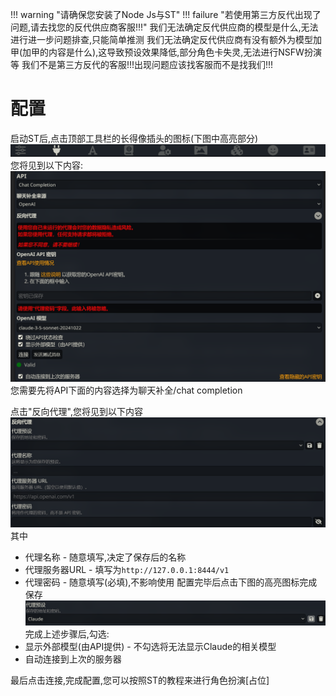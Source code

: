 !!! warning "请确保您安装了Node Js与ST"
!!! failure "若使用第三方反代出现了问题,请去找您的反代供应商客服!!!"
    我们无法确定反代供应商的模型是什么,无法进行进一步问题排查,只能简单推测
    我们无法确定反代供应商有没有额外为模型加甲(加甲的内容是什么),这导致预设效果降低,部分角色卡失灵,无法进行NSFW扮演等
    我们不是第三方反代的客服!!!出现问题应该找客服而不是找我们!!!
# 配置
启动ST后,点击顶部工具栏的长得像插头的图标(下图中高亮部分)
![酒馆](image-1.png)
您将见到以下内容:
![连接](image-2.png)
您需要先将API下面的内容选择为聊天补全/chat completion

点击"反向代理",您将见到以下内容
![反向代理](image-3.png)
其中
- 代理名称 - 随意填写,决定了保存后的名称
- 代理服务器URL - 填写为```http://127.0.0.1:8444/v1```
- 代理密码 - 随意填写(必填),不影响使用
配置完毕后点击下图的高亮图标完成保存
![保存](image-4.png)
完成上述步骤后,勾选:
- 显示外部模型(由API提供) - 不勾选将无法显示Claude的相关模型
- 自动连接到上次的服务器

最后点击连接,完成配置,您可以按照ST的教程来进行角色扮演[占位]